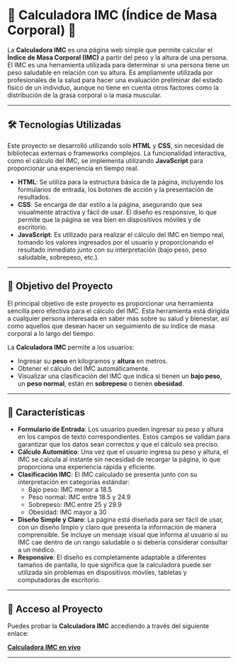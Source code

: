 

# 🧮 **Calculadora IMC** (Índice de Masa Corporal) 💪

La **Calculadora IMC** es una página web simple que permite calcular el **Índice de Masa Corporal (IMC)** a partir del peso y la altura de una persona. El IMC es una herramienta utilizada para determinar si una persona tiene un peso saludable en relación con su altura. Es ampliamente utilizada por profesionales de la salud para hacer una evaluación preliminar del estado físico de un individuo, aunque no tiene en cuenta otros factores como la distribución de la grasa corporal o la masa muscular.

---

## 🛠️ **Tecnologías Utilizadas**

Este proyecto se desarrolló utilizando solo **HTML** y **CSS**, sin necesidad de bibliotecas externas o frameworks complejos. La funcionalidad interactiva, como el cálculo del IMC, se implementa utilizando **JavaScript** para proporcionar una experiencia en tiempo real. 

- **HTML**: Se utiliza para la estructura básica de la página, incluyendo los formularios de entrada, los botones de acción y la presentación de resultados.
- **CSS**: Se encarga de dar estilo a la página, asegurando que sea visualmente atractiva y fácil de usar. El diseño es responsive, lo que permite que la página se vea bien en dispositivos móviles y de escritorio.
- **JavaScript**: Es utilizado para realizar el cálculo del IMC en tiempo real, tomando los valores ingresados por el usuario y proporcionando el resultado inmediato junto con su interpretación (bajo peso, peso saludable, sobrepeso, etc.).

---

## 🎯 **Objetivo del Proyecto**

El principal objetivo de este proyecto es proporcionar una herramienta sencilla pero efectiva para el cálculo del IMC. Esta herramienta está dirigida a cualquier persona interesada en saber más sobre su salud y bienestar, así como aquellos que desean hacer un seguimiento de su índice de masa corporal a lo largo del tiempo.

La **Calculadora IMC** permite a los usuarios:
- Ingresar su **peso** en kilogramos y **altura** en metros.
- Obtener el cálculo del IMC automáticamente.
- Visualizar una clasificación del IMC que indica si tienen un **bajo peso**, un **peso normal**, están en **sobrepeso** o tienen **obesidad**.

---

## 🚀 **Características**

- **Formulario de Entrada**: Los usuarios pueden ingresar su peso y altura en los campos de texto correspondientes. Estos campos se validan para garantizar que los datos sean correctos y que el cálculo sea preciso.
- **Cálculo Automático**: Una vez que el usuario ingresa su peso y altura, el IMC se calcula al instante sin necesidad de recargar la página, lo que proporciona una experiencia rápida y eficiente.
- **Clasificación IMC**: El IMC calculado se presenta junto con su interpretación en categorías estándar:
  - Bajo peso: IMC menor a 18.5
  - Peso normal: IMC entre 18.5 y 24.9
  - Sobrepeso: IMC entre 25 y 29.9
  - Obesidad: IMC mayor a 30
- **Diseño Simple y Claro**: La página está diseñada para ser fácil de usar, con un diseño limpio y claro que presenta la información de manera comprensible. Se incluye un mensaje visual que informa al usuario si su IMC cae dentro de un rango saludable o si debería considerar consultar a un médico.
- **Responsive**: El diseño es completamente adaptable a diferentes tamaños de pantalla, lo que significa que la calculadora puede ser utilizada sin problemas en dispositivos móviles, tabletas y computadoras de escritorio.

---

## 📂 **Acceso al Proyecto**

Puedes probar la **Calculadora IMC** accediendo a través del siguiente enlace:

[**Calculadora IMC en vivo**](https://calculatorimcdhm.netlify.app/)

---
